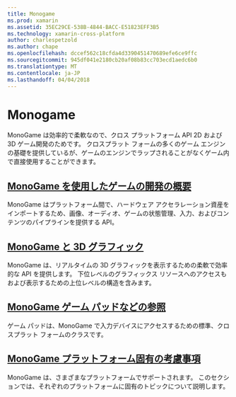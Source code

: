 ```yaml
---
title: Monogame
ms.prod: xamarin
ms.assetid: 35EC29CE-538B-4844-BACC-E51823EFF3B5
ms.technology: xamarin-cross-platform
author: charlespetzold
ms.author: chape
ms.openlocfilehash: dccef562c18cfda4d3390451470689efe6ce9ffc
ms.sourcegitcommit: 945df041e2180cb20af08b83cc703ecd1aedc6b0
ms.translationtype: MT
ms.contentlocale: ja-JP
ms.lasthandoff: 04/04/2018
---
```

# <a name="monogame"></a>Monogame

MonoGame は効率的で柔軟なので、クロス プラットフォーム API 2D および 3D ゲーム開発のためです。 クロスプラット フォームの多くのゲーム エンジンの基礎を提供しているが、ゲームのエンジンでラップされることがなくゲーム内で直接使用することができます。

## <a name="introduction-to-game-development-with-monogamegraphics-gamesmonogameintroductionindexmd"></a>[MonoGame を使用したゲームの開発の概要](~/graphics-games/monogame/introduction/index.md)

MonoGame はプラットフォーム間で、ハードウェア アクセラレーション資産をインポートするため、画像、オーディオ、ゲームの状態管理、入力、およびコンテンツのパイプラインを提供する API。

## <a name="3d-graphics-with-monogamegraphics-gamesmonogame3dindexmd"></a>[MonoGame と 3D グラフィック](~/graphics-games/monogame/3d/index.md)

MonoGame は、リアルタイムの 3D グラフィックを表示するための柔軟で効率的な API を提供します。 下位レベルのグラフィックス リソースへのアクセスもおよび表示するための上位レベルの構造を含みます。

## <a name="monogame-gamepad-referencegraphics-gamesmonogameinputmd"></a>[MonoGame ゲーム パッドなどの参照](~/graphics-games/monogame/input.md)

ゲーム パッドは、MonoGame で入力デバイスにアクセスするための標準、クロスプラット フォームのクラスです。

## <a name="monogame-platform-specific-considerationsgraphics-gamesmonogameplatformsindexmd"></a>[MonoGame プラットフォーム固有の考慮事項](~/graphics-games/monogame/platforms/index.md)

MonoGame は、さまざまなプラットフォームでサポートされます。 このセクションでは、それぞれのプラットフォームに固有のトピックについて説明します。
